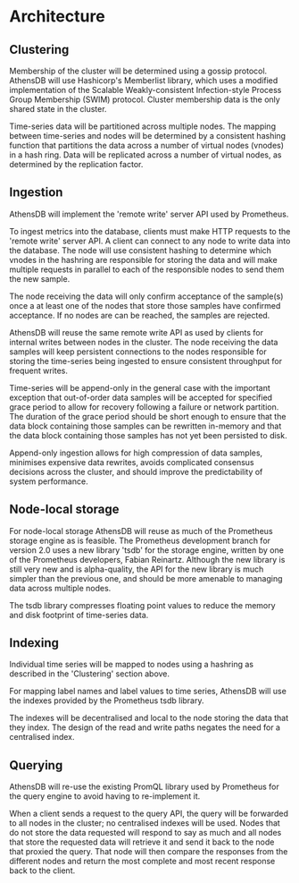 # Architecture

## Clustering

Membership of the cluster will be determined using a gossip protocol. AthensDB
will use Hashicorp's Memberlist library, which uses a modified implementation
of the Scalable Weakly-consistent Infection-style Process Group Membership
(SWIM) protocol. Cluster membership data is the only shared state in the
cluster.

Time-series data will be partitioned across multiple nodes. The mapping between
time-series and nodes will be determined by a consistent hashing function that
partitions the data across a number of virtual nodes (vnodes) in a hash ring.
Data will be replicated across a number of virtual nodes, as determined by the
replication factor.

## Ingestion

AthensDB will implement the 'remote write' server API used by Prometheus.

To ingest metrics into the database, clients must make HTTP requests to the
'remote write' server API. A client can connect to any node to write data into
the database. The node will use consistent hashing to determine which vnodes in
the hashring are responsible for storing the data and will make multiple
requests in parallel to each of the responsible nodes to send them the new
sample.

The node receiving the data will only confirm acceptance of the sample(s) once
a at least one of the nodes that store those samples have confirmed acceptance.
If no nodes are can be reached, the samples are rejected.

AthensDB will reuse the same remote write API as used by clients for internal
writes between nodes in the cluster. The node receiving the data samples will
keep persistent connections to the nodes responsible for storing the
time-series being ingested to ensure consistent throughput for frequent writes.

Time-series will be append-only in the general case with the important
exception that out-of-order data samples will be accepted for specified grace
period to allow for recovery following a failure or network partition. The
duration of the grace period should be short enough to ensure that the data
block containing those samples can be rewritten in-memory and that the data
block containing those samples has not yet been persisted to disk.

Append-only ingestion allows for high compression of data samples, minimises
expensive data rewrites, avoids complicated consensus decisions across the
cluster, and should improve the predictability of system performance.

## Node-local storage

For node-local storage AthensDB will reuse as much of the Prometheus storage
engine as is feasible. The Prometheus development branch for version 2.0 uses a
new library 'tsdb' for the storage engine, written by one of the Prometheus
developers, Fabian Reinartz. Although the new library is still very new and is
alpha-quality, the API for the new library is much simpler than the previous
one, and should be more amenable to managing data across multiple nodes.

The tsdb library compresses floating point values to reduce the memory and disk
footprint of time-series data.

## Indexing

Individual time series will be mapped to nodes using a hashring as described in
the 'Clustering' section above.

For mapping label names and label values to time series, AthensDB will use the
indexes provided by the Prometheus tsdb library.

The indexes will be decentralised and local to the node storing the data that
they index. The design of the read and write paths negates the need for a
centralised index.

## Querying

AthensDB will re-use the existing PromQL library used by Prometheus for the
query engine to avoid having to re-implement it.

When a client sends a request to the query API, the query will be forwarded to
all nodes in the cluster; no centralised indexes will be used. Nodes that do
not store the data requested will respond to say as much and all nodes that
store the requested data will retrieve it and send it back to the node that
proxied the query. That node will then compare the responses from the different
nodes and return the most complete and most recent response back to the client.
